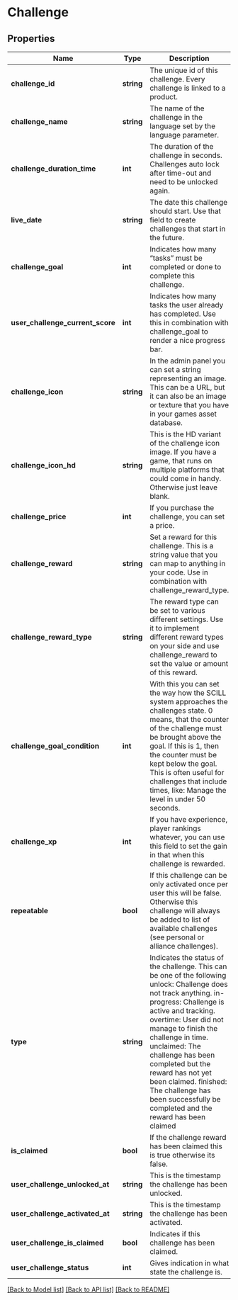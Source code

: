 # Challenge

## Properties
Name | Type | Description | Notes
------------ | ------------- | ------------- | -------------
**challenge_id** | **string** | The unique id of this challenge. Every challenge is linked to a product. | [optional] 
**challenge_name** | **string** | The name of the challenge in the language set by the language parameter. | [optional] 
**challenge_duration_time** | **int** | The duration of the challenge in seconds. Challenges auto lock after time-out and need to be unlocked again. | [optional] 
**live_date** | **string** | The date this challenge should start. Use that field to create challenges that start in the future. | [optional] 
**challenge_goal** | **int** | Indicates how many “tasks” must be completed or done to complete this challenge. | [optional] 
**user_challenge_current_score** | **int** | Indicates how many tasks the user already has completed. Use this in combination with challenge_goal to render a nice progress bar. | [optional] 
**challenge_icon** | **string** | In the admin panel you can set a string representing an image. This can be a URL, but it can also be an image or texture that you have in your games asset database. | [optional] 
**challenge_icon_hd** | **string** | This is the HD variant of the challenge icon image. If you have a game, that runs on multiple platforms that could come in handy. Otherwise just leave blank. | [optional] 
**challenge_price** | **int** | If you purchase the challenge, you can set a price. | [optional] 
**challenge_reward** | **string** | Set a reward for this challenge. This is a string value that you can map to anything in your code. Use in combination with challenge_reward_type. | [optional] 
**challenge_reward_type** | **string** | The reward type can be set to various different settings. Use it to implement different reward types on your side and use challenge_reward to set the value or amount of this reward. | [optional] 
**challenge_goal_condition** | **int** | With this you can set the way how the SCILL system approaches the challenges state. 0 means, that the counter of the challenge must be brought above the goal. If this is 1, then the counter must be kept below the goal. This is often useful for challenges that include times, like: Manage the level in under 50 seconds. | [optional] 
**challenge_xp** | **int** | If you have experience, player rankings whatever, you can use this field to set the gain in that when this challenge is rewarded. | [optional] 
**repeatable** | **bool** | If this challenge can be only activated once per user this will be false. Otherwise this challenge will always be added to list of available challenges (see personal or alliance challenges). | [optional] 
**type** | **string** | Indicates the status of the challenge. This can be one of the following unlock: Challenge does not track anything. in-progress: Challenge is active and tracking. overtime: User did not manage to finish the challenge in time. unclaimed: The challenge has been completed but the reward has not yet been claimed. finished: The challenge has been successfully be completed and the reward has been claimed | [optional] 
**is_claimed** | **bool** | If the challenge reward has been claimed this is true otherwise its false. | [optional] 
**user_challenge_unlocked_at** | **string** | This is the timestamp the challenge has been unlocked. | [optional] 
**user_challenge_activated_at** | **string** | This is the timestamp the challenge has been activated. | [optional] 
**user_challenge_is_claimed** | **bool** | Indicates if this challenge has been claimed. | [optional] 
**user_challenge_status** | **int** | Gives indication in what state the challenge is. | [optional] 

[[Back to Model list]](../../README.md#documentation-for-models) [[Back to API list]](../../README.md#documentation-for-api-endpoints) [[Back to README]](../../README.md)

